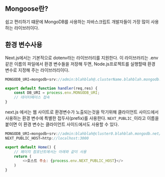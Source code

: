 ## Mongoose란?
쉽고 편리하기 떄문에 MongoDB를 사용하는 자바스크립트 개발자들이 가장 많이 사용하는 라이브러이다.

## 환경 변수사용
Next.js에서는 기본적으로 dotenv라는 라이브러리를 지원한다. 이 라이브러리는 .env같은 이름의 파일에서 환경 변수들을 저장해 두면, Node.js프로젝트를 실행할때 환경 변수로 지정해 주는 라이브러리이다.
```js
MONGODB_URI=mongodb+srv://admin:blahblah@.clusterName.blahblah.mongodb.net/databaseName?retryWrites=true&w=majority
```
```js
export default function handler(req,res) {
	const DB_URI = process.env.MONGODB_URI;
	// 데이터베이스 접속
}
```
next.js 에서는 웹 사이트로 환경변수가 노출되는것을 막기위해 클라이언트 사이드에서 사용하는 환경 변수에 특별한 접두사(prefix)를 사용한다. `NEXT_PUBLIC_`이라고 이름을 붙이면 이 환경 변수는 클라이언트 사이드에서도 사용할 수 있다.
```js
MONGODB_URI=mongodb+srv://admin:blahblah@cluster0.blahblah.mongodb.net/databaseName?retryWrites=true&w=majority
NEXT_PUBLIC_HOST=http://localhost:3000
```
```js
export default Home() {
	// 페이지 컴포넌트에서는 아래와 같이 사용
	return (
		<>호스트 주소: {process.env.NEXT_PUBLIC_HOST}</>	
	)
}
```